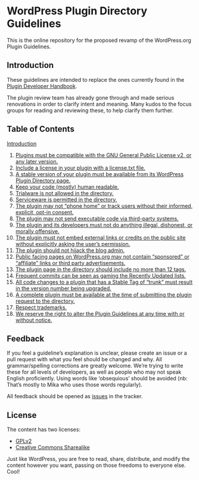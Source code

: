 # WordPress Plugin Directory Guidelines

This is the online repository for the proposed revamp of the WordPress.org Plugin Guidelines.

## Introduction

These guidelines are intended to replace the ones currently found in the [Plugin Developer Handbook](https://developer.wordpress.org/plugins/wordpress-org/detailed-plugin-guidelines/).

The plugin review team has already gone through and made serious renovations in order to clarify intent and meaning. Many kudos to the focus groups for reading and reviewing these, to help clarify them further.

## Table of Contents

[Introduction](https://github.com/Ipstenu/wporg-plugin-guidelines/blob/master/introduction.md)

1. [Plugins must be compatible with the GNU General Public License v2, or any later version.](https://github.com/Ipstenu/wporg-plugin-guidelines/blob/master/guideline-01.md)
2. [Include a license in your plugin with a license.txt file.](https://github.com/Ipstenu/wporg-plugin-guidelines/blob/master/guideline-02.md)
3. [A stable version of your plugin must be available from its WordPress Plugin Directory page.](https://github.com/Ipstenu/wporg-plugin-guidelines/blob/master/guideline-03.md)
4. [Keep your code (mostly) human readable.](https://github.com/Ipstenu/wporg-plugin-guidelines/blob/master/guideline-04.md)
5. [Trialware is not allowed in the directory.](https://github.com/Ipstenu/wporg-plugin-guidelines/blob/master/guideline-05.md)
6. [Serviceware is permitted in the directory.](https://github.com/Ipstenu/wporg-plugin-guidelines/blob/master/guideline-06.md)
7. [The plugin may not “phone home” or track users without their informed, explicit, opt-in consent.](https://github.com/Ipstenu/wporg-plugin-guidelines/blob/master/guideline-07.md)
8. [The plugin may not send executable code via third-party systems.](https://github.com/Ipstenu/wporg-plugin-guidelines/blob/master/guideline-08.md)
9. [The plugin and its developers must not do anything illegal, dishonest, or morally offensive.](https://github.com/Ipstenu/wporg-plugin-guidelines/blob/master/guideline-09.md)
10. [The plugin must not embed external links or credits on the public site without explicitly asking the user’s permission.](https://github.com/Ipstenu/wporg-plugin-guidelines/blob/master/guideline-10.md)
11. [The plugin should not hijack the blog admin.](https://github.com/Ipstenu/wporg-plugin-guidelines/blob/master/guideline-11.md)
12. [Public facing pages on WordPress.org may not contain “sponsored” or “affiliate” links or third party advertisements.](https://github.com/Ipstenu/wporg-plugin-guidelines/blob/master/guideline-12.md)
13. [The plugin page in the directory should include no more than 12 tags.](https://github.com/Ipstenu/wporg-plugin-guidelines/blob/master/guideline-13.md)
14. [Frequent commits can be seen as gaming the Recently Updated lists.](https://github.com/Ipstenu/wporg-plugin-guidelines/blob/master/guideline-14.md)
15. [All code changes to a plugin that has a Stable Tag of “trunk” must result in the version number being upgraded.](https://github.com/Ipstenu/wporg-plugin-guidelines/blob/master/guideline-15.md)
16. [A complete plugin must be available at the time of submitting the plugin request to the directory.](https://github.com/Ipstenu/wporg-plugin-guidelines/blob/master/guideline-16.md)
17. [Respect trademarks.](https://github.com/Ipstenu/wporg-plugin-guidelines/blob/master/guideline-17.md)
18. [We reserve the right to alter the Plugin Guidelines at any time with or without notice.](https://github.com/Ipstenu/wporg-plugin-guidelines/blob/master/guideline-18.md)

## Feedback

If you feel a guideline’s explanation is unclear, please create an issue or a pull request with what you feel should be changed and why. All grammar/spelling corrections are greatly welcome. We’re trying to write these for all levels of developers, as well as people who may not speak English proficiently. Using words like ‘obsequious’ should be avoided (nb: That’s mostly to Mika who uses those words regularly).

All feedback should be opened as [issues](https://github.com/Ipstenu/wporg-plugin-guidelines) in the tracker.

## License

The content has two licenses:

- [GPLv2](https://github.com/Ipstenu/wporg-plugin-guidelines/LICENSE)
- [Creative Commons Sharealike](https://creativecommons.org/licenses/by-sa/4.0/)

Just like WordPress, you are free to read, share, distribute, and modify the content however you want, passing on those freedoms to everyone else. Cool!
